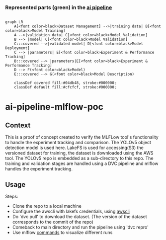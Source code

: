 ### Represented parts (green) in the [ai pipeline](https://github.com/DRAIVE/ai-pipeline-tools-poc)

```mermaid

graph LR
    A[<font color=black>Dataset Management] -->|training data| B[<font color=black>Model Training]
    A -->|validation data| C[<font color=black>Model Validation]
    B --> |model| C[<font color=black>Model Validation]
    C:::covered -->|validated model| D[<font color=black>Model Deployment]
    C --> |parameters| E[<font color=black>Experiment & Performance Tracking]
    B:::covered --> |parameters|E[<font color=black>Experiment & Performance Tracking]
    D --> F(<font color=black>Model)
    E:::covered --> G(<font color=black>Model Description)

    classDef covered fill:#04db48, stroke:#000000;
    classDef default fill:#cfcfcf, stroke:#000000;

```
# ai-pipeline-mlflow-poc

## Context

This is a proof of concept created to verify the MLFLow tool's functionality to handle the experiment tracking and comparison. The YOLOv5 object detection model is used here. LakeFS is used for accessing(S3) the versioned dataset for training, the dataset is downloaded using the AWS tool. The YOLOv5 repo is embedded as a sub-directory to this repo. The training and validation stages are handled using a DVC pipeline and mlflow handles the experiment tracking.

## Usage

Steps:
- Clone the repo to a local machine
- Configure the awscli with lakefs credentials, using [awscli](https://docs.aws.amazon.com/cli/latest/userguide/getting-started-quickstart.html)
- Do 'dvc pull' to download the dataset. (The version of the dataset corresponds to the commit of the repo)
- Comeback to main directory and run the pipeline using 'dvc repro'
- Use mlflow [commands](https://mlflow.org/docs/latest/cli.html#mlflow-ui) to visualize different runs
